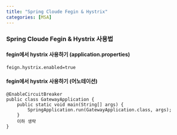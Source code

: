 ```yaml
---
title: "Spring Cloude Fegin & Hystrix"
categories: [MSA]
---
```


### Spring Cloude Fegin & Hystrix 사용법 




#### fegin에서 hystrix 사용하기 (application.properties)
``` feign.hystrix.enabled=true ```

#### fegin에서 hystrix 사용하기 (어노테이션)
``` 
@EnableCircuitBreaker 
public class GatewayApplication {
    public static void main(String[] args) {
        SpringApplication.run(GatewayApplication.class, args);
    }
    이하 생략 
}
```
